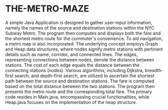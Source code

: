 # THE-METRO-MAZE

A simple Java Application is designed to gather user-input information, namely the names of the source and destination stations within the NYC Subway Metro. The program then computes and displays both the fare and the shortest metro route for the commuter's convenience. To aid navigation, a metro map is also incorporated. The underlying concept employs Graph and Heap data structures, where nodes signify metro stations with pertinent details such as name, corridor, and connected lines. The edges, representing connections between nodes, denote the distance between stations. The cost of each edge equals the distance between the connecting stations (nodes). Various algorithms, including Dijkstra, breadth-first search, and depth-first search, are utilized to ascertain the shortest path between the source and destination stations. The fare is computed based on the total distance between the two stations. The program then presents the metro route and the corresponding total fare. The primary code resides in Main.java, encompassing crucial functionalities, while Heap.java focuses on the implementation of the heap structure.
